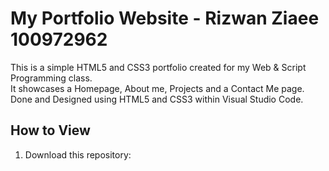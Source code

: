 # My Portfolio Website - Rizwan Ziaee 100972962

This is a simple HTML5 and CSS3 portfolio created for my Web & Script Programming class.  
It showcases a Homepage, About me, Projects and a Contact Me page.
Done and Designed using HTML5 and CSS3 within Visual Studio Code.

## How to View
1. Download this repository:
 
